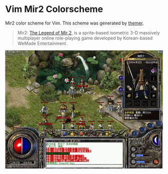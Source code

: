 # Vim Mir2 Colorscheme

Mir2 color scheme for Vim. This scheme was generated by [themer](https://themer.dev/?activeColorSet=light&colors.light.shade0=%237b7466&colors.light.shade7=%232a2014&colors.light.accent1=%23959086&colors.light.accent0=%23c90700&colors.light.accent7=%23841d57&colors.light.accent5=%23092c44&colors.light.accent6=%23803f37&colors.light.accent4=%231a4854&colors.light.accent3=%2332503f&colors.light.accent2=%23d99d36&colors.dark.shade0=%231d1211&colors.dark.shade7=%23c9b48d&colors.dark.accent0=%23ea060a&colors.dark.accent1=%23b7b1aa&colors.dark.accent2=%23d2ad51&colors.dark.accent3=%23576f50&colors.dark.accent4=%234e5676&colors.dark.accent5=%23346d8a&colors.dark.accent6=%23703e5c&colors.dark.accent7=%23f24641).

> Mir2: [The Legend of Mir 2](https://en.wikipedia.org/wiki/The_Legend_of_Mir_2), is a sprite-based isometric 3-D massively multiplayer online role-playing game developed by Korean-based WeMade Entertainment.

![Game](./game.jpg)
